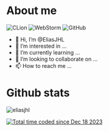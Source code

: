 # About me
![CLion](https://img.shields.io/badge/CLion-black?style=for-the-badge&logo=clion&logoColor=white)
![WebStorm](https://img.shields.io/badge/webstorm-143?style=for-the-badge&logo=webstorm&logoColor=white&color=black)
![GitHub](https://img.shields.io/badge/github-%23121011.svg?style=for-the-badge&logo=github&logoColor=white)
- 👋 Hi, I’m @EliasJHL
- 👀 I’m interested in ...
- 🌱 I’m currently learning ...
- 💞️ I’m looking to collaborate on ...
- 📫 How to reach me ...
# Github stats
<p><img align="center" src="https://github-readme-streak-stats.herokuapp.com/?user=eliasjhl&" alt="eliasjhl" /></p>
<a href="https://wakatime.com/@018c7ebf-3e46-4d42-bf5c-17c505079e48"><img src="https://wakatime.com/badge/user/018c7ebf-3e46-4d42-bf5c-17c505079e48.svg" alt="Total time coded since Dec 18 2023" /></a>

<!---
EliasJHL/EliasJHL is a ✨ special ✨ repository because its `README.md` (this file) appears on your GitHub profile.
You can click the Preview link to take a look at your changes.
--->
